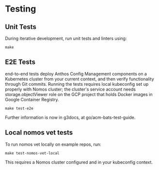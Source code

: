 # Testing

## Unit Tests

During iterative development, run unit tests and linters using:

```console
make
```

## E2E Tests

end-to-end tests deploy Anthos Config Management components on a Kubernetes
cluster from your current context, and then verify functionality through Git
commits. Running the tests requires local kubeconfig set up properly with Nomos
cluster; the cluster's service account needs storage.objectViewer role on the
GCP project that holds Docker images in Google Container Registry.

```console
make test-e2e
```

Further information is now in g3docs, at go/acm-bats-test-guide.

## Local nomos vet tests

To run nomos vet locally on example repos, run:

```console
make test-nomos-vet-local
```

This requires a Nomos cluster configured and in your kubeconfig context.
